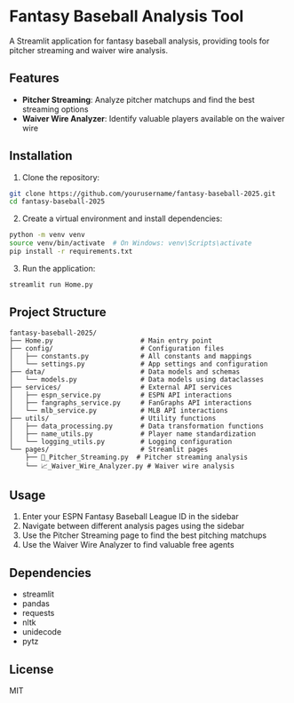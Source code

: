 # Fantasy Baseball Analysis Tool

A Streamlit application for fantasy baseball analysis, providing tools for pitcher streaming and waiver wire analysis.

## Features

- **Pitcher Streaming**: Analyze pitcher matchups and find the best streaming options
- **Waiver Wire Analyzer**: Identify valuable players available on the waiver wire

## Installation

1. Clone the repository:
```bash
git clone https://github.com/yourusername/fantasy-baseball-2025.git
cd fantasy-baseball-2025
```

2. Create a virtual environment and install dependencies:
```bash
python -m venv venv
source venv/bin/activate  # On Windows: venv\Scripts\activate
pip install -r requirements.txt
```

3. Run the application:
```bash
streamlit run Home.py
```

## Project Structure

```
fantasy-baseball-2025/
├── Home.py                      # Main entry point
├── config/                      # Configuration files
│   ├── constants.py             # All constants and mappings
│   └── settings.py              # App settings and configuration
├── data/                        # Data models and schemas
│   └── models.py                # Data models using dataclasses
├── services/                    # External API services
│   ├── espn_service.py          # ESPN API interactions
│   ├── fangraphs_service.py     # FanGraphs API interactions
│   └── mlb_service.py           # MLB API interactions
├── utils/                       # Utility functions
│   ├── data_processing.py       # Data transformation functions
│   ├── name_utils.py            # Player name standardization
│   └── logging_utils.py         # Logging configuration
└── pages/                       # Streamlit pages
    ├── 🚰_Pitcher_Streaming.py  # Pitcher streaming analysis
    └── 📈_Waiver_Wire_Analyzer.py # Waiver wire analysis
```

## Usage

1. Enter your ESPN Fantasy Baseball League ID in the sidebar
2. Navigate between different analysis pages using the sidebar
3. Use the Pitcher Streaming page to find the best pitching matchups
4. Use the Waiver Wire Analyzer to find valuable free agents

## Dependencies

- streamlit
- pandas
- requests
- nltk
- unidecode
- pytz

## License

MIT
